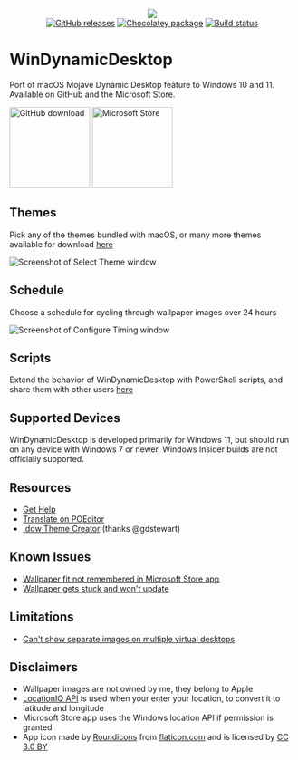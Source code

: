 <p align="center">
<img src="https://github.com/t1m0thyj/WinDynamicDesktop/blob/main/uwp/Images/Square44x44Logo.scale-200.png?raw=true">
<br/>
<a href="https://github.com/t1m0thyj/WinDynamicDesktop/releases"><img src="https://img.shields.io/github/downloads/t1m0thyj/WinDynamicDesktop/total.svg?style=flat-square" alt="GitHub releases"></a>
<a href="https://chocolatey.org/packages/windynamicdesktop"><img src="https://img.shields.io/chocolatey/v/windynamicdesktop?style=flat-square" alt="Chocolatey package"></a>
<a href="https://github.com/t1m0thyj/WinDynamicDesktop/actions/workflows/build.yml"><img src="https://img.shields.io/github/actions/workflow/status/t1m0thyj/WinDynamicDesktop/build.yml?branch=main&logo=github&style=flat-square" alt="Build status"></a>
</p>

# WinDynamicDesktop
Port of macOS Mojave Dynamic Desktop feature to Windows 10 and 11. Available on GitHub and the Microsoft Store.

<a href="https://github.com/t1m0thyj/WinDynamicDesktop/releases/latest"><img src="https://github.com/t1m0thyj/WinDynamicDesktop/blob/main/images/download_github.png?raw=true" alt="GitHub download" width="142"></a>
<a href="//www.microsoft.com/store/apps/9nm8n7dq3z5f?cid=storebadge&ocid=badge"><img src="https://developer.microsoft.com/store/badges/images/English_get-it-from-MS.png" alt="Microsoft Store" width="142"/></a>

## Themes

Pick any of the themes bundled with macOS, or many more themes available for download [here](https://windd.info/themes/)

![Screenshot of Select Theme window](images/select_theme.png)

## Schedule

Choose a schedule for cycling through wallpaper images over 24 hours

![Screenshot of Configure Timing window](images/configure_schedule.png)

## Scripts

Extend the behavior of WinDynamicDesktop with PowerShell scripts, and share them with other users [here](https://github.com/t1m0thyj/WDD-scripts#readme)

## Supported Devices

WinDynamicDesktop is developed primarily for Windows 11, but should run on any device with Windows 7 or newer. Windows Insider builds are not officially supported.

## Resources

* [Get Help](https://github.com/t1m0thyj/WinDynamicDesktop/wiki)
* [Translate on POEditor](https://poeditor.com/join/project/DEgfVpyuiK)
* [.ddw Theme Creator](https://ddw-theme-creator.vercel.app/) (thanks @gdstewart)

## Known Issues

* [Wallpaper fit not remembered in Microsoft Store app](https://github.com/t1m0thyj/WinDynamicDesktop/wiki/Known-issues#wallpaper-fit-not-saved-with-multiple-monitors)
* [Wallpaper gets stuck and won't update](https://github.com/t1m0thyj/WinDynamicDesktop/wiki/Known-issues#wallpaper-gets-stuck-and-wont-update)

## Limitations
* [Can't show separate images on multiple virtual desktops](https://github.com/t1m0thyj/WinDynamicDesktop/issues/299)

## Disclaimers

* Wallpaper images are not owned by me, they belong to Apple
* [LocationIQ API](https://locationiq.org/) is used when your enter your location, to convert it to latitude and longitude
* Microsoft Store app uses the Windows location API if permission is granted
* App icon made by [Roundicons](https://www.flaticon.com/authors/roundicons) from [flaticon.com](https://www.flaticon.com/) and is licensed by [CC 3.0 BY](http://creativecommons.org/licenses/by/3.0/)
